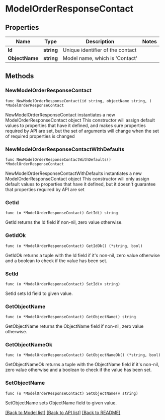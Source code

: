 # ModelOrderResponseContact

## Properties

Name | Type | Description | Notes
------------ | ------------- | ------------- | -------------
**Id** | **string** | Unique identifier of the contact | 
**ObjectName** | **string** | Model name, which is &#39;Contact&#39; | 

## Methods

### NewModelOrderResponseContact

`func NewModelOrderResponseContact(id string, objectName string, ) *ModelOrderResponseContact`

NewModelOrderResponseContact instantiates a new ModelOrderResponseContact object
This constructor will assign default values to properties that have it defined,
and makes sure properties required by API are set, but the set of arguments
will change when the set of required properties is changed

### NewModelOrderResponseContactWithDefaults

`func NewModelOrderResponseContactWithDefaults() *ModelOrderResponseContact`

NewModelOrderResponseContactWithDefaults instantiates a new ModelOrderResponseContact object
This constructor will only assign default values to properties that have it defined,
but it doesn't guarantee that properties required by API are set

### GetId

`func (o *ModelOrderResponseContact) GetId() string`

GetId returns the Id field if non-nil, zero value otherwise.

### GetIdOk

`func (o *ModelOrderResponseContact) GetIdOk() (*string, bool)`

GetIdOk returns a tuple with the Id field if it's non-nil, zero value otherwise
and a boolean to check if the value has been set.

### SetId

`func (o *ModelOrderResponseContact) SetId(v string)`

SetId sets Id field to given value.


### GetObjectName

`func (o *ModelOrderResponseContact) GetObjectName() string`

GetObjectName returns the ObjectName field if non-nil, zero value otherwise.

### GetObjectNameOk

`func (o *ModelOrderResponseContact) GetObjectNameOk() (*string, bool)`

GetObjectNameOk returns a tuple with the ObjectName field if it's non-nil, zero value otherwise
and a boolean to check if the value has been set.

### SetObjectName

`func (o *ModelOrderResponseContact) SetObjectName(v string)`

SetObjectName sets ObjectName field to given value.



[[Back to Model list]](../README.md#documentation-for-models) [[Back to API list]](../README.md#documentation-for-api-endpoints) [[Back to README]](../README.md)


